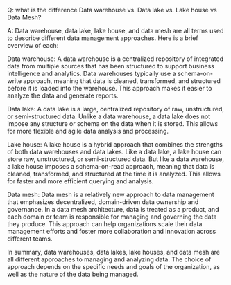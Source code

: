 Q: what is the difference Data warehouse vs. Data lake vs. Lake house vs Data Mesh?

A: Data warehouse, data lake, lake house, and data mesh are all terms used to describe different data management approaches. Here is a brief overview of each:

Data warehouse: A data warehouse is a centralized repository of integrated data from multiple sources that has been structured to support business intelligence and analytics. Data warehouses typically use a schema-on-write approach, meaning that data is cleaned, transformed, and structured before it is loaded into the warehouse. This approach makes it easier to analyze the data and generate reports.

Data lake: A data lake is a large, centralized repository of raw, unstructured, or semi-structured data. Unlike a data warehouse, a data lake does not impose any structure or schema on the data when it is stored. This allows for more flexible and agile data analysis and processing.

Lake house: A lake house is a hybrid approach that combines the strengths of both data warehouses and data lakes. Like a data lake, a lake house can store raw, unstructured, or semi-structured data. But like a data warehouse, a lake house imposes a schema-on-read approach, meaning that data is cleaned, transformed, and structured at the time it is analyzed. This allows for faster and more efficient querying and analysis.

Data mesh: Data mesh is a relatively new approach to data management that emphasizes decentralized, domain-driven data ownership and governance. In a data mesh architecture, data is treated as a product, and each domain or team is responsible for managing and governing the data they produce. This approach can help organizations scale their data management efforts and foster more collaboration and innovation across different teams.

In summary, data warehouses, data lakes, lake houses, and data mesh are all different approaches to managing and analyzing data. The choice of approach depends on the specific needs and goals of the organization, as well as the nature of the data being managed.
